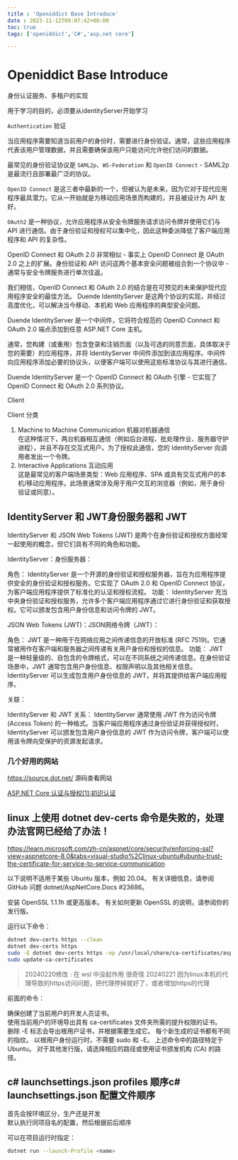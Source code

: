 ```yaml
---
title : 'Openiddict Base Introduce'
date : 2023-11-12T09:07:42+08:00
toc: true
tags: ['openiddict','C#','asp.net core']

---
```

# Openiddict Base Introduce

身份认证服务、多租户的实现 

用于学习的目的，必须要从identityServer开始学习


`Authentication` 验证

当应用程序需要知道当前用户的身份时，需要进行身份验证。通常，这些应用程序代表该用户管理数据，并且需要确保该用户只能访问允许他们访问的数据。

最常见的身份验证协议是 `SAML2p`、`WS-Federation` 和 `OpenID Connect` - SAML2p 是最流行且部署最广泛的协议。

`OpenID Connect` 是这三者中最新的一个，但被认为是未来，因为它对于现代应用程序最具潜力。它从一开始就是为移动应用场景而构建的，并且被设计为 API 友好。

`OAuth2` 是一种协议，允许应用程序从安全令牌服务请求访问令牌并使用它们与 API 进行通信。由于身份验证和授权可以集中化，因此这种委派降低了客户端应用程序和 API 的复杂性。

OpenID Connect 和 OAuth 2.0 非常相似 - 事实上 OpenID Connect 是 OAuth 2.0 之上的扩展。身份验证和 API 访问这两个基本安全问题被组合到一个协议中 - 通常与安全令牌服务进行单次往返。

我们相信，OpenID Connect 和 OAuth 2.0 的结合是在可预见的未来保护现代应用程序安全的最佳方法。 Duende IdentityServer 是这两个协议的实现，并经过高度优化，可以解决当今移动、本机和 Web 应用程序的典型安全问题。

Duende IdentityServer 是一个中间件，它将符合规范的 OpenID Connect 和 OAuth 2.0 端点添加到任意 ASP.NET Core 主机。

通常，您构建（或重用）包含登录和注销页面（以及可选的同意页面，具体取决于您的需要）的应用程序，并将 IdentityServer 中间件添加到该应用程序。中间件向应用程序添加必要的协议头，以便客户端可以使用这些标准协议与其进行通信。

Duende IdentityServer 是一个 OpenID Connect 和 OAuth 引擎 - 它实现了 OpenID Connect 和 OAuth 2.0 系列协议。


Client 

Client 分类

1. Machine to Machine Communication 机器对机器通信  
在这种情况下，两台机器相互通信（例如后台进程、批处理作业、服务器守护进程），并且不存在交互式用户。为了授权此通信，您的 IdentityServer 向调用者发出一个令牌。
2. Interactive Applications 互动应用  
这是最常见的客户端场景类型：Web 应用程序、SPA 或具有交互式用户的本机/移动应用程序。此场景通常涉及用于用户交互的浏览器（例如，用于身份验证或同意）。


## IdentityServer 和 JWT身份服务器和 JWT


IdentityServer 和 JSON Web Tokens (JWT) 是两个在身份验证和授权方面经常一起使用的概念，但它们具有不同的角色和功能。

IdentityServer：身份服务器：

角色： IdentityServer 是一个开源的身份验证和授权服务器，旨在为应用程序提供安全的身份验证和授权服务。它实现了 OAuth 2.0 和 OpenID Connect 协议，为客户端应用程序提供了标准化的认证和授权流程。
功能： IdentityServer 充当中央身份验证和授权服务，允许多个客户端应用程序通过它进行身份验证和获取授权。它可以颁发包含用户身份信息和访问令牌的 JWT。

JSON Web Tokens (JWT)：JSON网络令牌（JWT）：

角色： JWT 是一种用于在网络应用之间传递信息的开放标准 (RFC 7519)。它通常被用作在客户端和服务器之间传递有关用户身份和授权的信息。
功能： JWT 是一种轻量级的、自包含的令牌格式，可以在不同系统之间传递信息。在身份验证场景中，JWT 通常包含用户身份信息、权限声明以及其他相关信息。IdentityServer 可以生成包含用户身份信息的 JWT，并将其提供给客户端应用程序。

关联：

IdentityServer 和 JWT 关系： IdentityServer 通常使用 JWT 作为访问令牌 (Access Token) 的一种格式。当客户端应用程序通过身份验证并获得授权时，IdentityServer 可以颁发包含用户身份信息的 JWT 作为访问令牌，客户端可以使用该令牌向受保护的资源发起请求。 

### 几个好用的网站

https://source.dot.net/  源码查看网站

[ASP.NET Core 认证与授权[1]:初识认证](https://www.cnblogs.com/RainingNight/p/introduce-basic-authentication-in-asp-net-core.html#microsoft.aspnetcore.authentication)



## linux 上使用 dotnet dev-certs 命令是失败的，处理办法官网已经给了办法！
https://learn.microsoft.com/zh-cn/aspnet/core/security/enforcing-ssl?view=aspnetcore-8.0&tabs=visual-studio%2Clinux-ubuntu#ubuntu-trust-the-certificate-for-service-to-service-communication

以下说明不适用于某些 Ubuntu 版本，例如 20.04。 有关详细信息，请参阅 GitHub 问题 dotnet/AspNetCore.Docs #23686。

安装 OpenSSL 1.1.1h 或更高版本。 有关如何更新 OpenSSL 的说明，请参阅你的发行版。

运行以下命令：
```bash
dotnet dev-certs https --clean
dotnet dev-certs https
sudo -E dotnet dev-certs https -ep /usr/local/share/ca-certificates/aspnet/https.crt --format PEM
sudo update-ca-certificates
```
> 20240220修改 : 在 wsl 中没起作用 很奇怪
> 20240221 因为linux本机的代理导致的https访问问题，把代理停掉就好了，或者增加https的代理

前面的命令：

确保创建了当前用户的开发人员证书。  
使用当前用户的环境导出具有 ca-certificates 文件夹所需的提升权限的证书。  
删除 -E 标志会导出根用户证书，并根据需要生成它。 每个新生成的证书都有不同的指纹。 以根用户身份运行时，不需要 sudo 和 -E。
上述命令中的路径特定于 Ubuntu。 对于其他发行版，请选择相应的路径或使用证书颁发机构 (CA) 的路径。


## c# launchsettings.json profiles 顺序c# launchsettings.json 配置文件顺序
首先会按环境区分，生产还是开发  
默认执行同项目名的配置，然后根据前后顺序  

可以在项目运行时指定：
```bash
dotnet run --launch-Profile <name>
```
